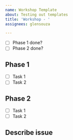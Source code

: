 ```yaml
---
name: Workshop Template
about: Testing out templates
title: 'Workshop - '
assignees: glensouza

---
```


- [ ] Phase 1 done?
- [ ] Phase 2 done?

## Phase 1

- [ ] Task 1
- [ ] Task 2

## Phase 2

- [ ] Task 1
- [ ] Task 2

## Describe issue
